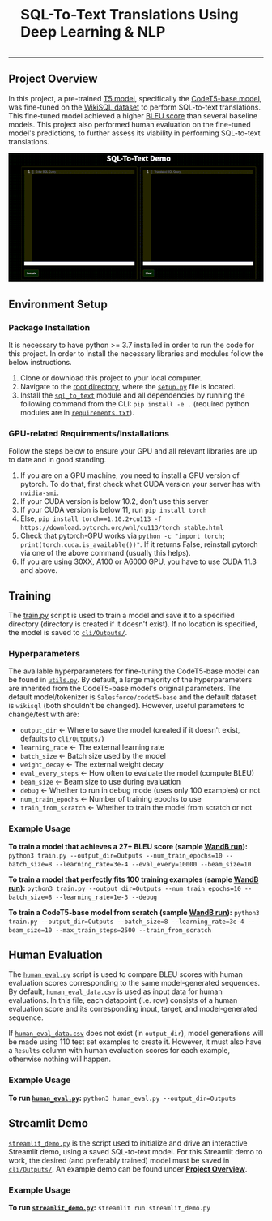 <div id="user-content-toc">
  <ul>
    <summary>
      <h1 style="display: inline-block;">
        SQL-To-Text Translations Using Deep Learning & NLP
      </h1>
    </summary>
  </ul>
</div>

---

## Project Overview

In this project, a pre-trained [T5 model](https://arxiv.org/pdf/1910.10683.pdf), specifically the [CodeT5-base model](https://arxiv.org/pdf/2109.00859.pdf), was fine-tuned on the [WikiSQL dataset](https://github.com/salesforce/WikiSQL) to perform SQL-to-text translations. This fine-tuned model achieved a higher [BLEU score](https://aclanthology.org/P02-1040.pdf) than several baseline models. This project also performed human evaluation on the fine-tuned model's predictions, to further assess its viability in performing SQL-to-text translations.

![SQL-to-text demo](https://raw.githubusercontent.com/lewisc4/SQL-To-Text/main/SQL-to-text%20Demo.gif)


## Environment Setup

### Package Installation
It is necessary to have python >= 3.7 installed in order to run the code for this project. In order to install the necessary libraries and modules follow the below instructions.

1. Clone or download this project to your local computer.
2. Navigate to the [root directory](https://github.com/lewisc4/SQL-To-Text), where the [`setup.py`](/setup.py) file is located.
3. Install the [`sql_to_text`](/sql_to_text) module and all dependencies by running the following command from the CLI: `pip install -e .` (required python modules are in [`requirements.txt`](/requirements.txt)).

### GPU-related Requirements/Installations
Follow the steps below to ensure your GPU and all relevant libraries are up to date and in good standing.

1. If you are on a GPU machine, you need to install a GPU version of pytorch. To do that, first check what CUDA version your server has with `nvidia-smi`.
2. If your CUDA version is below 10.2, don't use this server
3. If your CUDA version is below 11, run `pip install torch`
4. Else, `pip install torch==1.10.2+cu113 -f https://download.pytorch.org/whl/cu113/torch_stable.html`
5. Check that pytorch-GPU works via `python -c "import torch; print(torch.cuda.is_available())"`. If it returns False, reinstall pytorch via one of the above command (usually this helps).
6. If you are using 30XX, A100 or A6000 GPU, you have to use CUDA 11.3 and above.


## Training

The [train.py](/cli/train.py) script is used to train a model and save it to a specified directory (directory is created if it doesn't exist). If no location is specified, the model is saved to [`cli/Outputs/`](/code/cli/Outputs).

### Hyperparameters
The available hyperparameters for fine-tuning the CodeT5-base model can be found in [`utils.py`](/sql_to_text/utils.py). By default, a large majority of the hyperparameters are inherited from the CodeT5-base model's original parameters. The default model/tokenizer is `Salesforce/codet5-base` and the default dataset is `wikisql` (both shouldn't be changed). However, useful parameters to change/test with are:

* `output_dir` <- Where to save the model (created if it doesn't exist, defaults to [`cli/Outputs/`](/code/cli/Outputs))
* `learning_rate` <- The external learning rate
* `batch_size` <- Batch size used by the model
* `weight_decay` <- The external weight decay
* `eval_every_steps` <- How often to evaluate the model (compute BLEU)
* `beam_size` <- Beam size to use during evaluation
* `debug` <- Whether to run in debug mode (uses only 100 examples) or not
* `num_train_epochs` <- Number of training epochs to use
* `train_from_scratch` <- Whether to train the model from scratch or not

### Example Usage
**To train a model that achieves a 27+ BLEU score (sample [WandB run](https://wandb.ai/clewis7744/sql_to_text/runs/3exrerr3)):**
`python3 train.py --output_dir=Outputs --num_train_epochs=10 --batch_size=8 --learning_rate=3e-4 --eval_every=10000 --beam_size=10`

**To train a model that perfectly fits 100 training examples (sample [WandB run](https://wandb.ai/clewis7744/sql_to_text/runs/2wdqcorw)):**
`python3 train.py --output_dir=Outputs --num_train_epochs=10 --batch_size=8 --learning_rate=1e-3 --debug`

**To train a CodeT5-base model from scratch (sample [WandB run](https://wandb.ai/clewis7744/sql_to_text/runs/35f2sys4)):**
`python3 train.py --output_dir=Outputs --batch_size=8 --learning_rate=3e-4 --beam_size=10 --max_train_steps=2500 --train_from_scratch`


## Human Evaluation

The [`human_eval.py`](/cli/human_eval.py) script is used to compare BLEU scores with human evaluation scores corresponding to the same model-generated sequences. By default, [`human_eval_data.csv`](/cli/Outputs/human_eval_data.csv) is used as input data for human evaluations. In this file, each datapoint (i.e. row) consists of a human evaluation score and its corresponding input, target, and model-generated sequence.

If [`human_eval_data.csv`](/cli/Outputs/human_eval_data.csv) does not exist (in `output_dir`), model generations will be made using 110 test set examples to create it. However, it must also have a `Results` column with human evaluation scores for each example, otherwise nothing will happen.

### Example Usage
**To run [`human_eval.py`](/cli/human_eval.py):**
`python3 human_eval.py --output_dir=Outputs`


## Streamlit Demo

[`streamlit_demo.py`](\cli\streamlit_demo.py) is the script used to initialize and drive an interactive Streamlit demo, using a saved SQL-to-text model. For this Streamlit demo to work, the desired (and preferably trained) model must be saved in [`cli/Outputs/`](/cli/Outputs). An example demo can be found under **[Project Overview](https://github.com/lewisc4/SQL-To-Text/blob/main/README.md#project-overview)**. 

### Example Usage
**To run [`streamlit_demo.py`](/cli/streamlit_demo.py):**
`streamlit run streamlit_demo.py`

